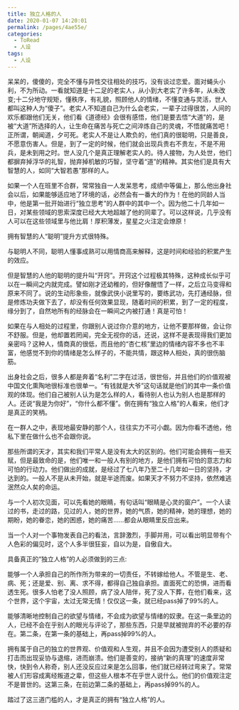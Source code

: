 ```yaml
---
title: 独立人格的人
date: 2020-01-07 14:20:01
permalink: /pages/4ae55e/
categories:
  - ToRead
  - 人设
tags:
  - 人设
---
```




呆呆的，傻傻的，完全不懂与异性交往相处的技巧，没有谈过恋爱。面对蝇头小利，不为所动。一看就知道是十二足的老实人，从小到大老实了许多年，从未改变;十二分地守规矩，懂秩序，有礼貌，照顾他人的情绪，不懂变通与灵活，世人都叫这种人为“傻子”。老实人不知道自己为什么会老实，一辈子过得很苦，人间的欢乐都跟他们无关，他们看《道德经》会很有感悟，他们是要去悟“大道”的，是被“大道”所选择的人，让生命在痛苦与死亡之间淬炼自己的灵魂，不悟就痛苦吧！正所谓，朝闻道，夕可死。老实人不是让人欺负的，他们真的很聪明，只是善良，不愿意伤害人。但是，到了一定的时候，他们就会出现兵贵右不贵左，不是不用兵，是未到用之时。世人没几个是真正理解老实人的。待人接物，为人处世，他们都摒弃掉浮华的礼智，抛弃掉机敏的巧智，坚守着“道”的精神。其实他们是具有大智慧的人，如同“大智若愚”那样的人。



如果一个人在班里不合群，常常独自一人发呆思考，成绩中等偏上，那么他出身社会以后，如果能够适应地了环境的话，必然会有一番大的作为！在他的同龄人当中，他是第一批开始进行“独立思考”的人群中的其中一个。因为他二十几年如一日，对某些领域的思索深度已经大大地超越了他的同辈了。可以这样说，几乎没有人可以在这些领域里与他比肩！厚积薄发，星星之火注定会燎原！



拥有智慧的人“聪明”提升方式很特殊。

与聪明人不同，聪明人懂事成熟可以用情商高来解释，这是时间和经验的积累产生的效应。

但是智慧的人他的聪明的提升叫“开窍”。开窍这个过程极其特殊，这种成长似乎可以在一瞬间之内就完成。譬如刚才还幼稚的，但好像醒悟了一样，之后立马变得和原来不同了。说的生动形象些，就像武侠小说里写的，要练武功，先打通经脉，但是修炼功夫做下去了，却没有任何效果显现，随着时间的积累，到了一定的程度，缘分到了，自然地所有的经脉会在一瞬间之内被打通！真是可怕！



如果在与人相处的过程里，你跟别人说过你介意的地方，让他不要那样做，会让你不舒服。但是，他却置若罔闻，完全无视你的话，还说，这样不是表现得我们更加亲密吗？这种人，情商真的很低，而且他的“杏仁核”里边的情绪内容不多也不丰富，他感觉不到你的情绪是怎么样子的，不能共情，跟这种人相处，真的很伤脑筋。



出身社会之后，很多人都是奔着“名利”二字在过活，很世俗，并且他们的价值观被中国文化熏陶地很标准也很单一。“有钱就是大爷”这句话就是他们的其中一条价值观的体现。他们自己被别人认为是怎么样的人，看待别人也认为别人也是那样的人。还说“我是为你好”，“你什么都不懂”。倒在拥有“独立人格”的人看来，他们才是真正的笑柄。



在一群人之中，表现地最安静的那个人，往往实力不可小觑。因为你看不透他，他私下里在做什么也不会跟你说。



那些所谓的天才，其实和我们平常人是没有太大的区别的。他们可能会拥有一些天赋，但是最致命的是，他们唯一和一般人有别的地方，是他们拥有可怕的意志力和可怕的行动力。他们做出的成就，是经过了七八年乃至二十几年如一日的坚持，才达到的。一般人不是从未开始，就是半途而废。如果天才不努力不坚持，依然难逃泯然众人矣的命运。



与一个人初次见面，可以先看她的眼睛，有句话叫“眼睛是心灵的窗户”。一个人读过的书，走过的路，见过的人，她的世界，她的气质，她的精神，她的理想，她的期盼，她的眷恋，她的困惑，她的痛苦……都会从眼睛里反应出来。



当一个人对一个事物发表自己的看法，言辞激烈，手脚并用，可以看出明显带有个人色彩的偏见时，这个人多半很狂妄，自以为是，自傲自大。



具备真正的“独立人格”的人必须做到的三点:

 

能够一个人承担自己的所作所为带来的一切责任，不转嫁给他人。不管是生、老、病、死；还是爱、别、离、求不得，都得自己独自承担。直面死亡的恐惧，进而看透生死。很多人怕老了没人照顾，病了没人陪伴，死了没人下葬，在他们看来，这个世界，这个宇宙，太过无常无情！仅仅这一条，就已经pass掉了99%的人。



能够清晰地控制自己的欲望与情绪，不会成为欲望与情绪的奴隶。在这一条里边的人，已经不会在乎别人的眼光与评论了，那些东西，只是早就被抛弃的不必要的存在。第二条，在第一条的基础上，再pass掉99%的人。



拥有属于自己的独立的世界观、价值观和人生观，并且不会因为遭受别人的质疑和打击而出现妥协与退缩，进而崩溃。他们是善变的，接纳“新的真理”的速度非常快，快到令人称奇，别人还没反应过来是怎么回事，他们就已经转过弯来了。常常被人们形容成离经叛道之辈，但这些人根本不在乎世人说什么。他们的价值观注定不是普世的。这第三条，在前边第二条的基础上，再pass掉99%的人。



踏过了这三道门槛的人，才是真正的拥有“独立人格”的人。